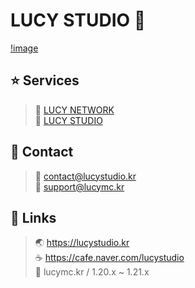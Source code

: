 # LUCY STUDIO 🌙
[!image](https://github.com/lucy5tudi0/.github/blob/main/lucy_studio.png?raw=true)

## ⭐ Services
> 🌱 [LUCY NETWORK](https://discord.gg/X7VCFAKw2J)  
> 🌙 [LUCY STUDIO](https://discord.gg/qbKyfY5vcf)

## 📱 Contact
> 📧 [contact@lucystudio.kr](mailto:contact@lucystudio.kr)  
> 📧 [support@lucymc.kr](mailto:support@lucymc.kr)

## 🔗 Links
> 🌏 https://lucystudio.kr  
> ☕ https://cafe.naver.com/lucystudio  
> 🌱 lucymc.kr / 1.20.x ~ 1.21.x
